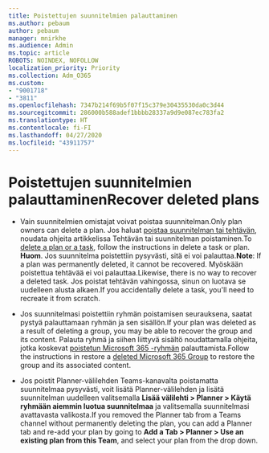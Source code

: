 ```yaml
---
title: Poistettujen suunnitelmien palauttaminen
ms.author: pebaum
author: pebaum
manager: mnirkhe
ms.audience: Admin
ms.topic: article
ROBOTS: NOINDEX, NOFOLLOW
localization_priority: Priority
ms.collection: Adm_O365
ms.custom:
- "9001718"
- "3811"
ms.openlocfilehash: 7347b214f69b5f07f15c379e30435530da0c3d44
ms.sourcegitcommit: 286000b588adef1bbbb28337a9d9e087ec783fa2
ms.translationtype: HT
ms.contentlocale: fi-FI
ms.lasthandoff: 04/27/2020
ms.locfileid: "43911757"
---
```

# <a name="recover-deleted-plans"></a><span data-ttu-id="d7ab7-102">Poistettujen suunnitelmien palauttaminen</span><span class="sxs-lookup"><span data-stu-id="d7ab7-102">Recover deleted plans</span></span>

- <span data-ttu-id="d7ab7-103">Vain suunnitelmien omistajat voivat poistaa suunnitelman.</span><span class="sxs-lookup"><span data-stu-id="d7ab7-103">Only plan owners can delete a plan.</span></span> <span data-ttu-id="d7ab7-104">Jos haluat [poistaa suunnitelman tai tehtävän](https://support.microsoft.com/fi-FI/office/delete-a-task-or-plan-39e10e78-13f0-446d-94cd-9e562648497a.), noudata ohjeita artikkelissa Tehtävän tai suunnitelman poistaminen.</span><span class="sxs-lookup"><span data-stu-id="d7ab7-104">To [delete a plan or a task](https://support.microsoft.com/fi-FI/office/delete-a-task-or-plan-39e10e78-13f0-446d-94cd-9e562648497a.), follow the instructions in delete a task or plan.</span></span>  <span data-ttu-id="d7ab7-105">**Huom**. Jos suunnitelma poistettiin pysyvästi, sitä ei voi palauttaa.</span><span class="sxs-lookup"><span data-stu-id="d7ab7-105">**Note**: If a plan was permanently deleted, it cannot be recovered.</span></span> <span data-ttu-id="d7ab7-106">Myöskään poistettua tehtävää ei voi palauttaa.</span><span class="sxs-lookup"><span data-stu-id="d7ab7-106">Likewise, there is no way to recover a deleted task.</span></span> <span data-ttu-id="d7ab7-107">Jos poistat tehtävän vahingossa, sinun on luotava se uudelleen alusta alkaen.</span><span class="sxs-lookup"><span data-stu-id="d7ab7-107">If you accidentally delete a task, you'll need to recreate it from scratch.</span></span>

- <span data-ttu-id="d7ab7-108">Jos suunnitelmasi poistettiin ryhmän poistamisen seurauksena, saatat pystyä palauttamaan ryhmän ja sen sisällön.</span><span class="sxs-lookup"><span data-stu-id="d7ab7-108">If your plan was deleted as a result of deleting a group, you may be able to recover the group and its content.</span></span> <span data-ttu-id="d7ab7-109">Palauta ryhmä ja siihen liittyvä sisältö noudattamalla ohjeita, jotka koskevat [poistetun Microsoft 365 -ryhmän](https://docs.microsoft.com/microsoft-365/admin/create-groups/restore-deleted-group?view=o365-worldwide) palauttamista.</span><span class="sxs-lookup"><span data-stu-id="d7ab7-109">Follow the instructions in restore a [deleted Microsoft 365 Group](https://docs.microsoft.com/microsoft-365/admin/create-groups/restore-deleted-group?view=o365-worldwide) to restore the group and its associated content.</span></span>

- <span data-ttu-id="d7ab7-110">Jos poistit Planner-välilehden Teams-kanavalta poistamatta suunnitelmaa pysyvästi, voit lisätä Planner-välilehden ja lisätä suunnitelman uudelleen valitsemalla **Lisää välilehti > Planner > Käytä ryhmään aiemmin luotua suunnitelmaa** ja valitsemalla suunnitelmasi avattavasta valikosta.</span><span class="sxs-lookup"><span data-stu-id="d7ab7-110">If you removed the Planner tab from a Teams channel without permanently deleting the plan, you can add a Planner tab and re-add your plan by going to **Add a Tab > Planner > Use an existing plan from this Team**, and select your plan from the drop down.</span></span>
